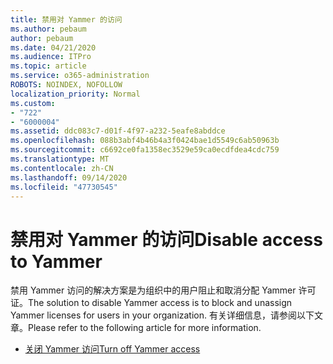 ```yaml
---
title: 禁用对 Yammer 的访问
ms.author: pebaum
author: pebaum
ms.date: 04/21/2020
ms.audience: ITPro
ms.topic: article
ms.service: o365-administration
ROBOTS: NOINDEX, NOFOLLOW
localization_priority: Normal
ms.custom:
- "722"
- "6000004"
ms.assetid: ddc083c7-d01f-4f97-a232-5eafe8abddce
ms.openlocfilehash: 088b3abf4b46b4a3f0424bae1d5549c6ab50963b
ms.sourcegitcommit: c6692ce0fa1358ec3529e59ca0ecdfdea4cdc759
ms.translationtype: MT
ms.contentlocale: zh-CN
ms.lasthandoff: 09/14/2020
ms.locfileid: "47730545"
---
```

# <a name="disable-access-to-yammer"></a><span data-ttu-id="3b28d-102">禁用对 Yammer 的访问</span><span class="sxs-lookup"><span data-stu-id="3b28d-102">Disable access to Yammer</span></span>

<span data-ttu-id="3b28d-103">禁用 Yammer 访问的解决方案是为组织中的用户阻止和取消分配 Yammer 许可证。</span><span class="sxs-lookup"><span data-stu-id="3b28d-103">The solution to disable Yammer access is to block and unassign Yammer licenses for users in your organization.</span></span> <span data-ttu-id="3b28d-104">有关详细信息，请参阅以下文章。</span><span class="sxs-lookup"><span data-stu-id="3b28d-104">Please refer to the following article for more information.</span></span>
  
- [<span data-ttu-id="3b28d-105">关闭 Yammer 访问</span><span class="sxs-lookup"><span data-stu-id="3b28d-105">Turn off Yammer access</span></span>](https://docs.microsoft.com/yammer/manage-yammer-users/turn-off-user-access)
